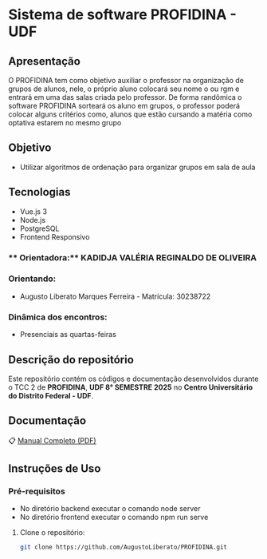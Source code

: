 # Sistema de software PROFIDINA - UDF 

## Apresentação
O PROFIDINA tem como objetivo auxiliar o professor na organização de grupos de alunos, nele, o próprio aluno colocará seu nome o ou rgm e entrará em uma das salas criada pelo professor. De forma randômica o software PROFIDINA sorteará os aluno em grupos, o professor poderá colocar alguns critérios como, alunos que estão cursando a matéria como optativa estarem no mesmo grupo

##  Objetivo
- Utilizar algoritmos de ordenação para organizar grupos em sala de aula
  
## Tecnologias 
-  Vue.js 3
-  Node.js
-  PostgreSQL
-  Frontend Responsivo
  
### ** Orientadora:** KADIDJA VALÉRIA REGINALDO DE OLIVEIRA

###  Orientando:
- Augusto Liberato Marques Ferreira - Matrícula: 30238722 

###  Dinâmica dos encontros:
- Presenciais as quartas-feiras

## Descrição do repositório

Este repositório contém os códigos e documentação desenvolvidos durante o TCC 2 de **PROFIDINA**,  **UDF  8° SEMESTRE 2025** no **Centro Universitário do Distrito Federal - UDF**.

## Documentação 

📋 [Manual Completo (PDF)](./manual-profidina.pdf)

##  Instruções de Uso

### Pré-requisitos
- No diretório backend executar o comando  node server  
- No diretório frontend executar o comando npm run serve  

1. Clone o repositório:
   ```bash
   git clone https://github.com/AugustoLiberato/PROFIDINA.git
   
   ```

